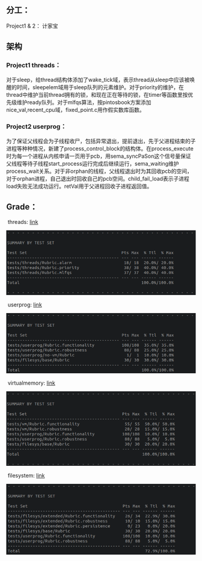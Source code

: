## 分工：

Project1 & 2： 计家宝

## 架构
### Project1 threads：

​	对于sleep，给thread结构体添加了wake_tick域，表示thread从sleep中应该被唤醒的时间，sleepelem域用于sleep队列的元素维护。对于priority的维护，在thread中维护当前thread拥有的锁，和现在正在等待的锁，在timer等函数里按优先级维护ready队列。对于mlfqs算法，按pintosbook方案添加nice_val,recent_cpu域，fixed_point.c用作假实数库函数。



### Project2 userprog：

​	为了保证父线程会为子线程收尸，包括异常退出，提前退出，先于父进程结束的子进程等种种情况，新建了process_control_block的结构体。在process_execute时为每一个进程从内核申请一页用于pcb，用sema_syncPaSon这个信号量保证父线程等待子线程start_process运行完成后继续运行，sema_waiting维护process_wait关系。对于非orphan的线程，父线程退出时为其回收pcb的空间，对于orphan进程，自己退出时回收自己的pcb空间。child_fail_load表示子进程load失败无法成功运行。retVal用于父进程回收子进程返回值。


## Grade：

​	threads: [link](#src/threads/build/grade)

![avatar](img/grade_thread.png)

​	userprog: [link](#src/userprog/build/grade)
    
![avatar](img/grade_userprog.png)

​	virtualmemory: [link](#src/vm/build/grade)
    
![avatar](img/grade_virtualmemory.png)

​	filesystem: [link](#src/filesys/build/grade)
    
![avatar](img/grade_filesys.png)
